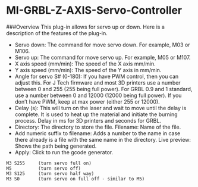 # MI-GRBL-Z-AXIS-Servo-Controller

###Overview
This plug-in allows for servo up or down.  Here is a description of the features of the plug-in.

* Servo down:  The command for move servo down.  For example, M03 or M106.
* Servo up: The command for move servo up.  For example, M05 or M107.
* X axis speed (mm/min):  The speed of the X axis mm/min.
* Y axis speed (mm/min):  The speed of the Y axis in mm/min.
* Angle for servo S# (0-180): If you have PWM control, then you can adjust this.  For J Tech firmware and most 3D printers use a number between 0 and 255 (255 being full power).  For GRBL 0.9 and 1 standard, use a number between 0 and 12000 (12000 being full power).   If you don’t have PWM, keep at max power (either 255 or 12000).
* Delay (s):  This will turn on the laser and wait to move until the delay is complete.  It is used to heat up the material and initiate the burning process.  Delay in ms for 3D printers and seconds for GRBL.
* Directory:  The directory to store the file.
Filename:  Name of the file.
* Add numeric suffix to filename:  Adds a number to the name in case there already is a file with the same name in the directory.
Live preview:  Shows the path being generated.
* Apply:  Click to run the gcode generator.


```
M3 S255     (turn servo full on)
M5          (turn servo off)
M3 S125     (turn servo half way)
M3 S0       (turn servo on full off - similar to M5)
```